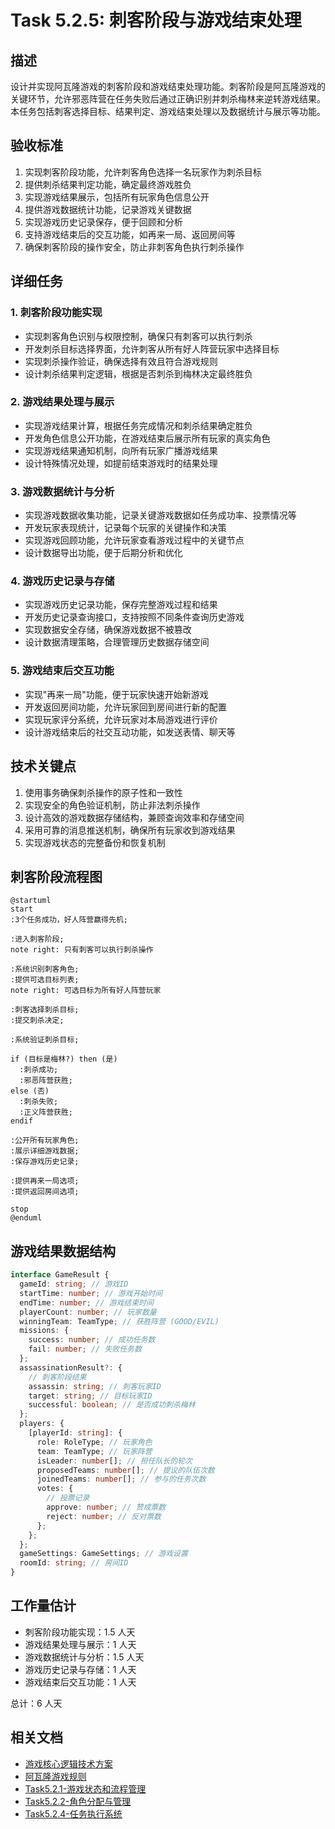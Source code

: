 # Task 5.2.5: 刺客阶段与游戏结束处理

## 描述

设计并实现阿瓦隆游戏的刺客阶段和游戏结束处理功能。刺客阶段是阿瓦隆游戏的关键环节，允许邪恶阵营在任务失败后通过正确识别并刺杀梅林来逆转游戏结果。本任务包括刺客选择目标、结果判定、游戏结束处理以及数据统计与展示等功能。

## 验收标准

1. 实现刺客阶段功能，允许刺客角色选择一名玩家作为刺杀目标
2. 提供刺杀结果判定功能，确定最终游戏胜负
3. 实现游戏结果展示，包括所有玩家角色信息公开
4. 提供游戏数据统计功能，记录游戏关键数据
5. 实现游戏历史记录保存，便于回顾和分析
6. 支持游戏结束后的交互功能，如再来一局、返回房间等
7. 确保刺客阶段的操作安全，防止非刺客角色执行刺杀操作

## 详细任务

### 1. 刺客阶段功能实现

- 实现刺客角色识别与权限控制，确保只有刺客可以执行刺杀
- 开发刺杀目标选择界面，允许刺客从所有好人阵营玩家中选择目标
- 实现刺杀操作验证，确保选择有效且符合游戏规则
- 设计刺杀结果判定逻辑，根据是否刺杀到梅林决定最终胜负

### 2. 游戏结果处理与展示

- 实现游戏结果计算，根据任务完成情况和刺杀结果确定胜负
- 开发角色信息公开功能，在游戏结束后展示所有玩家的真实角色
- 实现游戏结果通知机制，向所有玩家广播游戏结果
- 设计特殊情况处理，如提前结束游戏时的结果处理

### 3. 游戏数据统计与分析

- 实现游戏数据收集功能，记录关键游戏数据如任务成功率、投票情况等
- 开发玩家表现统计，记录每个玩家的关键操作和决策
- 实现游戏回顾功能，允许玩家查看游戏过程中的关键节点
- 设计数据导出功能，便于后期分析和优化

### 4. 游戏历史记录与存储

- 实现游戏历史记录功能，保存完整游戏过程和结果
- 开发历史记录查询接口，支持按照不同条件查询历史游戏
- 实现数据安全存储，确保游戏数据不被篡改
- 设计数据清理策略，合理管理历史数据存储空间

### 5. 游戏结束后交互功能

- 实现"再来一局"功能，便于玩家快速开始新游戏
- 开发返回房间功能，允许玩家回到房间进行新的配置
- 实现玩家评分系统，允许玩家对本局游戏进行评价
- 设计游戏结束后的社交互动功能，如发送表情、聊天等

## 技术关键点

1. 使用事务确保刺杀操作的原子性和一致性
2. 实现安全的角色验证机制，防止非法刺杀操作
3. 设计高效的游戏数据存储结构，兼顾查询效率和存储空间
4. 采用可靠的消息推送机制，确保所有玩家收到游戏结果
5. 实现游戏状态的完整备份和恢复机制

## 刺客阶段流程图

```plantuml
@startuml
start
:3个任务成功，好人阵营赢得先机;

:进入刺客阶段;
note right: 只有刺客可以执行刺杀操作

:系统识别刺客角色;
:提供可选目标列表;
note right: 可选目标为所有好人阵营玩家

:刺客选择刺杀目标;
:提交刺杀决定;

:系统验证刺杀目标;

if (目标是梅林?) then (是)
  :刺杀成功;
  :邪恶阵营获胜;
else (否)
  :刺杀失败;
  :正义阵营获胜;
endif

:公开所有玩家角色;
:展示详细游戏数据;
:保存游戏历史记录;

:提供再来一局选项;
:提供返回房间选项;

stop
@enduml
```

## 游戏结果数据结构

```typescript
interface GameResult {
  gameId: string; // 游戏ID
  startTime: number; // 游戏开始时间
  endTime: number; // 游戏结束时间
  playerCount: number; // 玩家数量
  winningTeam: TeamType; // 获胜阵营 (GOOD/EVIL)
  missions: {
    success: number; // 成功任务数
    fail: number; // 失败任务数
  };
  assassinationResult?: {
    // 刺客阶段结果
    assassin: string; // 刺客玩家ID
    target: string; // 目标玩家ID
    successful: boolean; // 是否成功刺杀梅林
  };
  players: {
    [playerId: string]: {
      role: RoleType; // 玩家角色
      team: TeamType; // 玩家阵营
      isLeader: number[]; // 担任队长的轮次
      proposedTeams: number[]; // 提议的队伍次数
      joinedTeams: number[]; // 参与的任务次数
      votes: {
        // 投票记录
        approve: number; // 赞成票数
        reject: number; // 反对票数
      };
    };
  };
  gameSettings: GameSettings; // 游戏设置
  roomId: string; // 房间ID
}
```

## 工作量估计

- 刺客阶段功能实现：1.5 人天
- 游戏结果处理与展示：1 人天
- 游戏数据统计与分析：1.5 人天
- 游戏历史记录与存储：1 人天
- 游戏结束后交互功能：1 人天

总计：6 人天

## 相关文档

- [游戏核心逻辑技术方案](../技术方案.md)
- [阿瓦隆游戏规则](../../../阿瓦隆游戏规则.md)
- [Task5.2.1-游戏状态和流程管理](./Task5.2.1-游戏状态和流程管理.md)
- [Task5.2.2-角色分配与管理](./Task5.2.2-角色分配与管理.md)
- [Task5.2.4-任务执行系统](./Task5.2.4-任务执行系统.md)
